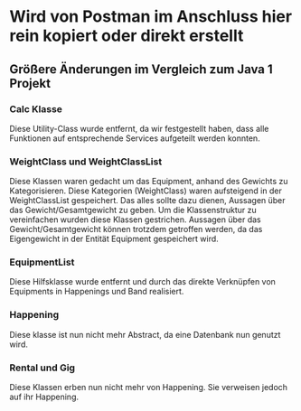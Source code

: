 # Wird von Postman im Anschluss hier rein kopiert oder direkt erstellt

## Größere Änderungen im Vergleich zum Java 1 Projekt
### Calc Klasse
Diese Utility-Class wurde entfernt, da wir festgestellt haben, dass alle Funktionen auf entsprechende Services aufgeteilt werden konnten.
### WeightClass und WeightClassList
Diese Klassen waren gedacht um das Equipment, anhand des Gewichts zu Kategorisieren. 
Diese Kategorien (WeightClass) waren aufsteigend in der WeightClassList gespeichert.
Das alles sollte dazu dienen, Aussagen über das Gewicht/Gesamtgewicht zu geben.
Um die Klassenstruktur zu vereinfachen wurden diese Klassen gestrichen. 
Aussagen über das Gewicht/Gesamtgewicht können trotzdem getroffen werden, da das Eigengewicht in der
Entität Equipment gespeichert wird.
### EquipmentList
Diese Hilfsklasse wurde entfernt und durch das direkte Verknüpfen von Equipments in Happenings und Band realisiert.
### Happening
Diese klasse ist nun nicht mehr Abstract, da eine Datenbank nun genutzt wird.
### Rental und Gig
Diese Klassen erben nun nicht mehr von Happening. Sie verweisen jedoch auf ihr Happening.
